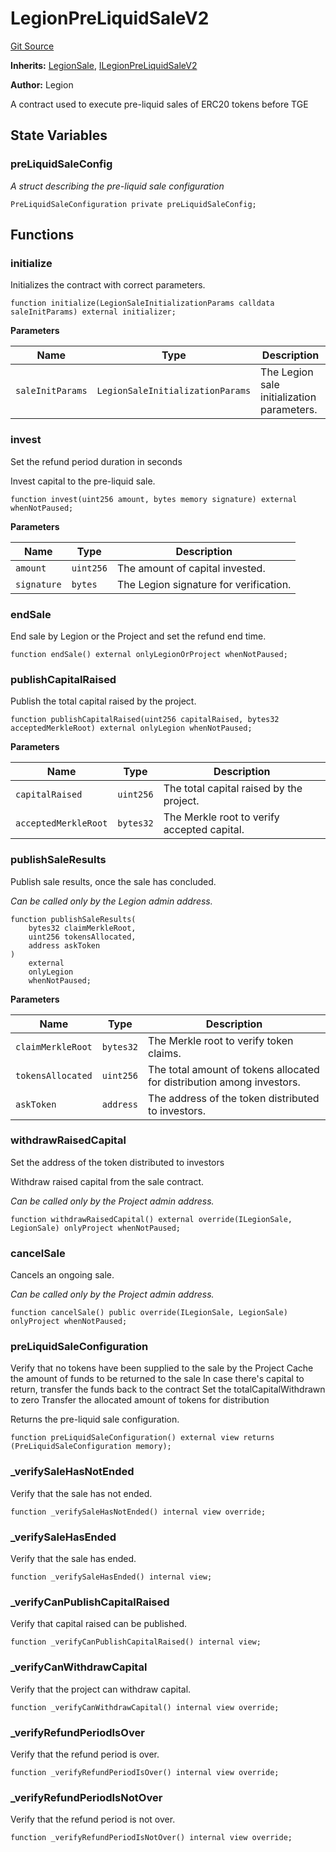 # LegionPreLiquidSaleV2
[Git Source](https://github.com/Legion-Team/evm-contracts/blob/a0becaf0413338ea78e3b0a0ce4527f7e1695849/src/LegionPreLiquidSaleV2.sol)

**Inherits:**
[LegionSale](/src/LegionSale.sol/abstract.LegionSale.md), [ILegionPreLiquidSaleV2](/src/interfaces/ILegionPreLiquidSaleV2.sol/interface.ILegionPreLiquidSaleV2.md)

**Author:**
Legion

A contract used to execute pre-liquid sales of ERC20 tokens before TGE


## State Variables
### preLiquidSaleConfig
*A struct describing the pre-liquid sale configuration*


```solidity
PreLiquidSaleConfiguration private preLiquidSaleConfig;
```


## Functions
### initialize

Initializes the contract with correct parameters.


```solidity
function initialize(LegionSaleInitializationParams calldata saleInitParams) external initializer;
```
**Parameters**

|Name|Type|Description|
|----|----|-----------|
|`saleInitParams`|`LegionSaleInitializationParams`|The Legion sale initialization parameters.|


### invest

Set the refund period duration in seconds

Invest capital to the pre-liquid sale.


```solidity
function invest(uint256 amount, bytes memory signature) external whenNotPaused;
```
**Parameters**

|Name|Type|Description|
|----|----|-----------|
|`amount`|`uint256`|The amount of capital invested.|
|`signature`|`bytes`|The Legion signature for verification.|


### endSale

End sale by Legion or the Project and set the refund end time.


```solidity
function endSale() external onlyLegionOrProject whenNotPaused;
```

### publishCapitalRaised

Publish the total capital raised by the project.


```solidity
function publishCapitalRaised(uint256 capitalRaised, bytes32 acceptedMerkleRoot) external onlyLegion whenNotPaused;
```
**Parameters**

|Name|Type|Description|
|----|----|-----------|
|`capitalRaised`|`uint256`|The total capital raised by the project.|
|`acceptedMerkleRoot`|`bytes32`|The Merkle root to verify accepted capital.|


### publishSaleResults

Publish sale results, once the sale has concluded.

*Can be called only by the Legion admin address.*


```solidity
function publishSaleResults(
    bytes32 claimMerkleRoot,
    uint256 tokensAllocated,
    address askToken
)
    external
    onlyLegion
    whenNotPaused;
```
**Parameters**

|Name|Type|Description|
|----|----|-----------|
|`claimMerkleRoot`|`bytes32`|The Merkle root to verify token claims.|
|`tokensAllocated`|`uint256`|The total amount of tokens allocated for distribution among investors.|
|`askToken`|`address`|The address of the token distributed to investors.|


### withdrawRaisedCapital

Set the address of the token distributed to investors

Withdraw raised capital from the sale contract.

*Can be called only by the Project admin address.*


```solidity
function withdrawRaisedCapital() external override(ILegionSale, LegionSale) onlyProject whenNotPaused;
```

### cancelSale

Cancels an ongoing sale.

*Can be called only by the Project admin address.*


```solidity
function cancelSale() public override(ILegionSale, LegionSale) onlyProject whenNotPaused;
```

### preLiquidSaleConfiguration

Verify that no tokens have been supplied to the sale by the Project
Cache the amount of funds to be returned to the sale
In case there's capital to return, transfer the funds back to the contract
Set the totalCapitalWithdrawn to zero
Transfer the allocated amount of tokens for distribution

Returns the pre-liquid sale configuration.


```solidity
function preLiquidSaleConfiguration() external view returns (PreLiquidSaleConfiguration memory);
```

### _verifySaleHasNotEnded

Verify that the sale has not ended.


```solidity
function _verifySaleHasNotEnded() internal view override;
```

### _verifySaleHasEnded

Verify that the sale has ended.


```solidity
function _verifySaleHasEnded() internal view;
```

### _verifyCanPublishCapitalRaised

Verify that capital raised can be published.


```solidity
function _verifyCanPublishCapitalRaised() internal view;
```

### _verifyCanWithdrawCapital

Verify that the project can withdraw capital.


```solidity
function _verifyCanWithdrawCapital() internal view override;
```

### _verifyRefundPeriodIsOver

Verify that the refund period is over.


```solidity
function _verifyRefundPeriodIsOver() internal view override;
```

### _verifyRefundPeriodIsNotOver

Verify that the refund period is not over.


```solidity
function _verifyRefundPeriodIsNotOver() internal view override;
```

